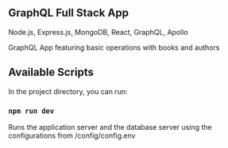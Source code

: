 ## GraphQL Full Stack App
Node.js, Express.js, MongoDB, React, GraphQL, Apollo

GraphQL App featuring basic operations with books and authors

## Available Scripts

In the project directory, you can run:

### `npm run dev`

Runs the application server and the database server using the configurations from /config/config.env

